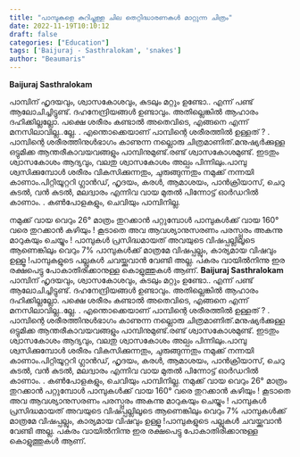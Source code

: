 ```yaml
---
title: "പാമ്പുകളെ കുറിച്ചുള്ള ചില തെറ്റിദ്ധാരണകൾ മാറ്റുന്ന ചിത്രം"
date: 2022-11-19T10:10:12
draft: false
categories: ["Education"]
tags: ['Baijuraj - Sasthralokam', 'snakes']
author: "Beaumaris"
---
```


<strong>Baijuraj Sasthralokam</strong>

പാമ്പിന് ഹൃദയവും, ശ്വാസകോശവും, കുടലും മറ്റും ഉണ്ടോ.. എന്ന് പണ്ട് ആലോചിച്ചിട്ടുണ്ട്. ദഹനേന്ദ്രിയങ്ങൾ ഉണ്ടാവും. അതില്ലെങ്കിൽ ആഹാരം ദഹിക്കില്ലല്ലോ. പക്ഷെ ശരീരം കണ്ടാൽ അതെവിടെ, എങ്ങനെ എന്ന് മനസിലാവില്ല..ല്ലേ.
.
എന്തൊക്കെയാണ് പാമ്പിന്റെ ശരീരത്തിൽ ഉള്ളത് ?
.
പാമ്പിന്റെ ശരീരത്തിനുൾഭാഗം കാണുന്ന നല്ലൊരു ചിത്രമാണിത്.മനുഷ്യർക്കുള്ള ഒട്ടുമിക്ക ആന്തരീകാവയവങ്ങളും പാമ്പിനുമുണ്ട്.രണ്ട് ശ്വാസകോശമുണ്ട്. ഇടതും ശ്വാസകോശം ആദ്യവും, വലതു ശ്വാസകോശം അല്പം പിന്നിലും.പാമ്പു ശ്വസിക്കുമ്പോൾ ശരീരം വികസിക്കുന്നതും, ചുരുങ്ങുന്നതും നമുക്ക് നന്നയി കാണാം.പിറ്റിയൂറ്ററി ഗ്ലാൻഡ്, ഹൃദയം, കരൾ, ആമാശയം, പാൻക്രിയാസ്, ചെറു കുടൽ, വൻ കുടൽ, മലദ്വാരം എന്നിവ വായ മുതൽ പിന്നോട്ട് ഓർഡറിൽ കാണാം.
.
കൺപോളകളും, ചെവിയും പാമ്പിനില്ല.

നമുക്ക് വായ വെറും 26° മാത്രം തുറക്കാൻ പറ്റുമ്പോൾ പാമ്പുകൾക്ക് വായ 160° വരെ തുറക്കാൻ കഴിയും ! കൂടാതെ അവ ആവശ്യാനുസരണം പരസ്പ്പരം അകന്നു മാറുകയും ചെയ്യും ! പാമ്പുകൾ പ്രസിദ്ധമായത് അവയുടെ വിഷപ്പല്ലിലൂടെ ആണെങ്കിലും വെറും 7% പാമ്പുകൾക്ക് മാത്രമേ വിഷപ്പല്ലും, കാര്യമായ വിഷവും ഉള്ളൂ !പാമ്പുകളുടെ പല്ലുകൾ ചവയ്ക്കുവാൻ വേണ്ടി അല്ല. പകരം വായിൽനിന്നു ഇര രക്ഷപെട്ടു പോകാതിരിക്കാനുള്ള കൊളുത്തുകൾ ആണ്.
**Baijuraj Sasthralokam** പാമ്പിന് ഹൃദയവും, ശ്വാസകോശവും, കുടലും മറ്റും ഉണ്ടോ.. എന്ന് പണ്ട് ആലോചിച്ചിട്ടുണ്ട്. ദഹനേന്ദ്രിയങ്ങൾ ഉണ്ടാവും. അതില്ലെങ്കിൽ ആഹാരം ദഹിക്കില്ലല്ലോ. പക്ഷെ ശരീരം കണ്ടാൽ അതെവിടെ, എങ്ങനെ എന്ന് മനസിലാവില്ല..ല്ലേ. . എന്തൊക്കെയാണ് പാമ്പിന്റെ ശരീരത്തിൽ ഉള്ളത് ? . പാമ്പിന്റെ ശരീരത്തിനുൾഭാഗം കാണുന്ന നല്ലൊരു ചിത്രമാണിത്.മനുഷ്യർക്കുള്ള ഒട്ടുമിക്ക ആന്തരീകാവയവങ്ങളും പാമ്പിനുമുണ്ട്.രണ്ട് ശ്വാസകോശമുണ്ട്. ഇടതും ശ്വാസകോശം ആദ്യവും, വലതു ശ്വാസകോശം അല്പം പിന്നിലും.പാമ്പു ശ്വസിക്കുമ്പോൾ ശരീരം വികസിക്കുന്നതും, ചുരുങ്ങുന്നതും നമുക്ക് നന്നയി കാണാം.പിറ്റിയൂറ്ററി ഗ്ലാൻഡ്, ഹൃദയം, കരൾ, ആമാശയം, പാൻക്രിയാസ്, ചെറു കുടൽ, വൻ കുടൽ, മലദ്വാരം എന്നിവ വായ മുതൽ പിന്നോട്ട് ഓർഡറിൽ കാണാം. . കൺപോളകളും, ചെവിയും പാമ്പിനില്ല. നമുക്ക് വായ വെറും 26° മാത്രം തുറക്കാൻ പറ്റുമ്പോൾ പാമ്പുകൾക്ക് വായ 160° വരെ തുറക്കാൻ കഴിയും ! കൂടാതെ അവ ആവശ്യാനുസരണം പരസ്പ്പരം അകന്നു മാറുകയും ചെയ്യും ! പാമ്പുകൾ പ്രസിദ്ധമായത് അവയുടെ വിഷപ്പല്ലിലൂടെ ആണെങ്കിലും വെറും 7% പാമ്പുകൾക്ക് മാത്രമേ വിഷപ്പല്ലും, കാര്യമായ വിഷവും ഉള്ളൂ !പാമ്പുകളുടെ പല്ലുകൾ ചവയ്ക്കുവാൻ വേണ്ടി അല്ല. പകരം വായിൽനിന്നു ഇര രക്ഷപെട്ടു പോകാതിരിക്കാനുള്ള കൊളുത്തുകൾ ആണ്.
